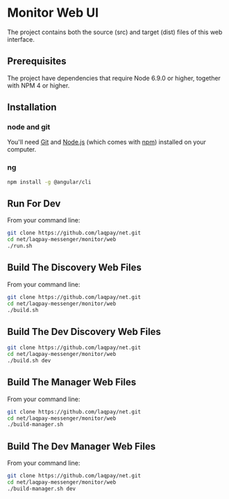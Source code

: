# Monitor Web UI
The project contains both the source (src) and target (dist) files of this web interface.

## Prerequisites

The project have dependencies that require Node 6.9.0 or higher, together
with NPM 4 or higher.

## Installation


### node and git
You'll need [Git](https://git-scm.com) and [Node.js](https://nodejs.org/en/download/) (which comes with [npm](http://npmjs.com)) installed on your computer.

### ng

```bash
npm install -g @angular/cli
```


## Run For Dev
From your command line:
```bash
git clone https://github.com/laqpay/net.git
cd net/laqpay-messenger/monitor/web
./run.sh
```

## Build The Discovery Web Files
From your command line:
```bash
git clone https://github.com/laqpay/net.git
cd net/laqpay-messenger/monitor/web
./build.sh
```
## Build The Dev Discovery Web Files
```bash
git clone https://github.com/laqpay/net.git
cd net/laqpay-messenger/monitor/web
./build.sh dev
```

## Build The Manager Web Files
From your command line:
```bash
git clone https://github.com/laqpay/net.git
cd net/laqpay-messenger/monitor/web
./build-manager.sh
```

## Build The Dev Manager Web Files
From your command line:
```bash
git clone https://github.com/laqpay/net.git
cd net/laqpay-messenger/monitor/web
./build-manager.sh dev
```
